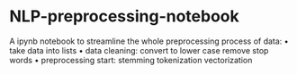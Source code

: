 # NLP-preprocessing-notebook
A ipynb notebook to streamline the whole preprocessing process of data: 
• take data into lists 
• data cleaning:
convert to lower case
remove stop words 
• preprocessing start:
stemming
tokenization
vectorization

